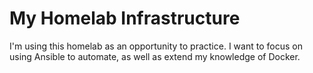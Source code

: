 # My Homelab Infrastructure

I'm using this homelab as an opportunity to practice. I want to focus on using Ansible to automate, as well as extend my knowledge of Docker.
